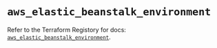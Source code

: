 # `aws_elastic_beanstalk_environment`

Refer to the Terraform Registory for docs: [`aws_elastic_beanstalk_environment`](https://registry.terraform.io/providers/hashicorp/aws/5.6.1/docs/resources/elastic_beanstalk_environment).

